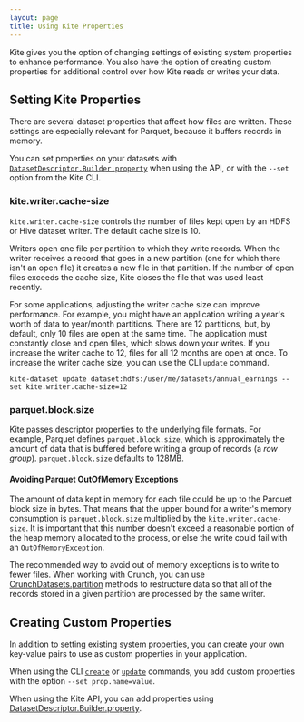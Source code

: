 ```yaml
---
layout: page
title: Using Kite Properties
---
```


Kite gives you the option of changing settings of existing system properties to enhance performance. You also have the option of creating custom properties for additional control over how Kite reads or writes your data.

## Setting Kite Properties

There are several dataset properties that affect how files are written. These settings are especially relevant for Parquet, because it buffers records in memory. 

You can set properties on your datasets with [`DatasetDescriptor.Builder.property`][dataset-descriptor-builder] when using the API, or with the `--set` option from the Kite CLI.

### kite.writer.cache-size

`kite.writer.cache-size` controls the number of files kept open by an HDFS or Hive dataset writer. The default cache size is 10.

Writers open one file per partition to which they write records. When the writer receives a record that goes in a new partition (one for which there isn't an open file) it creates a new file in that partition. If the number of open files exceeds the cache size, Kite closes the file that was used least recently.

For some applications, adjusting the writer cache size can improve performance. For example, you might have an application writing a year's worth of data to year/month partitions. There are 12 partitions, but, by default, only 10 files are open at the same time. The application must constantly close and open files, which slows down your writes. If you increase the writer cache to 12, files for all 12 months are open at once. To increase the writer cache size, you can use the CLI `update` command.

```
kite-dataset update dataset:hdfs:/user/me/datasets/annual_earnings --set kite.writer.cache-size=12
```

### parquet.block.size

Kite passes descriptor properties to the underlying file formats. For example, Parquet defines `parquet.block.size`, which is approximately the amount of data that is buffered before writing a group of records (a _row group_). `parquet.block.size` defaults to 128MB.

#### Avoiding Parquet OutOfMemory Exceptions

The amount of data kept in memory for each file could be up to the Parquet block size in bytes. That means that the upper bound for a writer's memory consumption is `parquet.block.size` multiplied by the `kite.writer.cache-size`. It is important that this number doesn't exceed a reasonable portion of the heap memory allocated to the process, or else the write could fail with an `OutOfMemoryException`.

The recommended way to avoid out of memory exceptions is to write to fewer files. When working with Crunch, you can use [CrunchDatasets.partition][cd-partition] methods to restructure data so that all of the records stored in a given partition are processed by the same writer.

[cd-partition]:{{site.baseurl}}/apidocs/org/kitesdk/data/crunch/CrunchDatasets.html#partition(org.apache.crunch.PCollection,%20org.kitesdk.data.Dataset)

## Creating Custom Properties

In addition to setting existing system properties, you can create your own key-value pairs to use as custom properties in your application.

When using the  CLI [`create`][cli-reference-create] or [`update`][cli-reference-update] commands, you add custom properties with the option `--set prop.name=value`.

When using the Kite API, you can add properties using [DatasetDescriptor.Builder.property][dataset-descriptor-builder].

[cli-reference-create]:{{site.baseurl}}/cli-reference.html#create
[cli-reference-update]:{{site.baseurl}}/cli-reference.html#update
[dataset-descriptor-builder]:{{site.baseurl}}/apidocs/org/kitesdk/data/DatasetDescriptor.Builder.html#property(java.lang.String,%20java.lang.String)